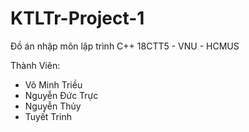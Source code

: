 # KTLTr-Project-1
Đồ án nhập môn lập trình C++ 
  18CTT5 - VNU - HCMUS
<p>
  Thành Viên:
 <ul>
  <li>Võ Minh Triều</li>
  <li>Nguyễn Đức Trực</li>
  <li>Nguyễn Thủy</li></li>
  <li>Tuyết Trinh</li>
</p>
